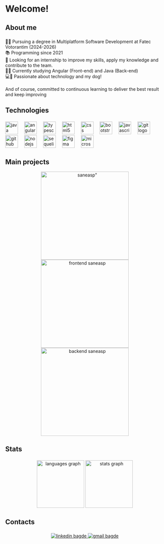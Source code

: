 <h1 align="left">Welcome!</h2>

###

<h2 align="left">About me</h2>

###

<p align="left">
  👨‍🎓 Pursuing a degree in Multiplatform Software Development at Fatec Votorantim (2024-2026) <br>
  📚 Programming since 2021 <br>
  🚀 Looking for an internship to improve my skills, apply my knowledge and contribute to the team. <br>
  👨‍💻 Currently studying Angular (Front-end) and Java (Back-end) <br>
  💻🐶 Passionate about technology and my dog! <br><br>
  And of course, committed to continuous learning to deliver the best result and keep improving
</p>


###

<h2 align="left">Technologies</h2>

###

<div align="left">
  <img src="https://cdn.jsdelivr.net/gh/devicons/devicon/icons/java/java-original.svg" height="40" alt="java logo"  />
  <img width="12" />
  <img src="https://cdn.jsdelivr.net/gh/devicons/devicon/icons/angularjs/angularjs-original.svg" height="40" alt="angularjs logo"  />
  <img width="12" />
  <img src="https://cdn.jsdelivr.net/gh/devicons/devicon/icons/typescript/typescript-original.svg" height="40" alt="typescript logo"  />
  <img width="12" />
  <img src="https://cdn.jsdelivr.net/gh/devicons/devicon/icons/html5/html5-original.svg" height="40" alt="html5 logo"  />
  <img width="12" />
  <img src="https://cdn.jsdelivr.net/gh/devicons/devicon/icons/css3/css3-original.svg" height="40" alt="css logo"  />
  <img width="12" />
  <img src="https://cdn.jsdelivr.net/gh/devicons/devicon/icons/bootstrap/bootstrap-original.svg" height="40" alt="bootstrap logo"  />
  <img width="12" />
  <img src="https://cdn.jsdelivr.net/gh/devicons/devicon/icons/javascript/javascript-original.svg" height="40" alt="javascript logo"  />
  <img width="12" />
  <img src="https://cdn.jsdelivr.net/gh/devicons/devicon/icons/git/git-original.svg" height="40" alt="git logo"  />
  <img width="12" />
  <img src="https://cdn.jsdelivr.net/gh/devicons/devicon/icons/github/github-original.svg" height="40" alt="github logo"  />
  <img width="12" />
  <img src="https://cdn.jsdelivr.net/gh/devicons/devicon/icons/nodejs/nodejs-original.svg" height="40" alt="nodejs logo"  />
  <img width="12" />
  <img src="https://cdn.jsdelivr.net/gh/devicons/devicon/icons/sequelize/sequelize-original.svg" height="40" alt="sequelize logo"  />
  <img width="12" />
  <img src="https://cdn.jsdelivr.net/gh/devicons/devicon/icons/figma/figma-original.svg" height="40" alt="figma logo"  />
  <img width="12" />
  <img src="https://cdn.jsdelivr.net/gh/devicons/devicon/icons/microsoftsqlserver/microsoftsqlserver-plain.svg" height="40" alt="microsoftsqlserver logo"  />
</div>

###

## Main projects

<div align=center>
  <span><a href="https://github.com/MathGueff/SaneaSP"><img width="278" src="https://denvercoder1-github-readme-stats.vercel.app/api/pin/?username=MathGueff&repo=SaneaSP&theme=blueberry&bg_color=1F222E&title_color=b991cf&hide_border=true&icon_color=bf69d3&show_icons=true" alt=saneasp"></a></span>
   <span><a href="https://github.com/MathGueff/FrontEnd-SaneaSP"><img width="278" src="https://denvercoder1-github-readme-stats.vercel.app/api/pin?username=MathGueff&repo=FrontEnd-SaneaSP&theme=blueberry&bg_color=1F222E&title_color=576fe5&hide_border=true&icon_color=6353e9&show_icons=true" alt="frontend saneasp"></a>
</span>
  <span><a href="https://github.com/MathGueff/BackEnd-SaneaSP"><img width="278" src="https://denvercoder1-github-readme-stats.vercel.app/api/pin/?username=MathGueff&repo=BackEnd-SaneaSP&theme=blueberry&bg_color=1F222E&title_color=d26a75&hide_border=true&icon_color=de5e75&show_icons=true" alt="backend saneasp"></a></span>
  
</div>


###

<h2 align="left">Stats</h2>

###

<div align="center">
  <img src="https://github-readme-stats.vercel.app/api/top-langs?username=MathGueff&locale=en&hide_title=false&layout=compact&card_width=320&langs_count=5&theme=blueberry&hide_border=false&order=2" height="150" alt="languages graph"/>
  <img src="https://github-readme-stats.vercel.app/api?username=MathGueff&hide_title=false&hide_rank=false&show_icons=true&include_all_commits=true&count_private=true&disable_animations=false&theme=blueberry&locale=en&hide_border=false&order=1" height="150" alt="stats graph" />
</div>

###

<h2 align="left">Contacts</h2>

###

<div align="center">
  <a href="https://www.linkedin.com/in/matheus-gueff-b74949311/" target="_blank">
    <img src="https://img.shields.io/badge/linkedin-%230077B5.svg?style=for-the-badge&logo=linkedin&logoColor=white" alt="linkedin bagde">
  </a>
  <a href="mailto:gueffmatheus@gmail.com" target="_blank">
    <img src="https://img.shields.io/badge/Gmail-D14836?style=for-the-badge&logo=gmail&logoColor=white" alt="gmail bagde">
  </a>
</div>


###
